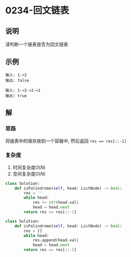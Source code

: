 # 0234-回文链表

## 说明
请判断一个链表是否为回文链表

## 示例
```
输入: 1->2
输出: false

输入: 1->2->2->1
输出: true
```

## 解

### 思路
将链表中的值存放到一个容器中, 然后返回 `res == res[::-1]`

### 复杂度
1. 时间复杂度$O(N)$
2. 空间复杂度$O(N)$

```python
class Solution:
    def isPalindrome(self, head: ListNode) -> bool:
        res = ''
        while head:
            res += str(head.val)
            head = head.next
        return res == res[::-1]
```

```python
class Solution:
    def isPalindrome(self, head: ListNode) -> bool:
        res = []
        while head:
            res.append(head.val)
            head = head.next
        return res == res[::-1]
```